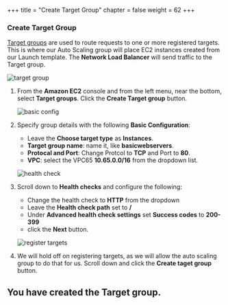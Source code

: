 +++
title = "Create Target Group"
chapter = false
weight = 62
+++

### Create Target Group

[Target groups](https://docs.aws.amazon.com/elasticloadbalancing/latest/network/load-balancer-target-groups.html) are used to route requests to one or more registered targets. This is where our Auto Scaling group will place EC2 instances created from our Launch template. The **Network Load Balancer** will send traffic to the Target group.

   ![target group](/images/nlb-tgs.png)
1. From the **Amazon EC2** console and from the left menu, near the bottom, select **Target groups**. Click the **Create Target group** button.

   ![basic config](/images/nlb-tg-basic.png)

1. Specify group details with the following **Basic Configuration**:
   - Leave the **Choose target type** as **Instances**.
   - **Target group name**: name it, like **basicwebservers**.
   - **Protocal and Port**: Change Protcol to **TCP** and Port to **80**.
   - **VPC**: select the VPC65 **10.65.0.0/16** from the dropdown list.


   ![health check](/images/nlb-tg-health.png)

1. Scroll down to **Health checks** and configure the following:
   - Change the health check to **HTTP** from the dropdown
   - Leave the **Health check path** set to **/**
   - Under **Advanced health check settings** set **Success codes** to **200-399**
   - click the **Next** button.

   ![register targets](/images/nlb-tg-register.png)
1. We will hold off on registering targets, as we will allow the auto scaling group to do that for us. Scroll down and click the **Create taget group** button.

## You have created the Target group.
